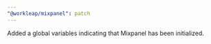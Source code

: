 ```yaml
---
"@workleap/mixpanel": patch
---
```


Added a global variables indicating that Mixpanel has been initialized.
